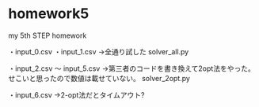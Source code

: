 # homework5
my 5th STEP homework


・input_0.csv
・input_1.csv
→全通り試した solver_all.py

・input_2.csv 〜 input_5.csv
→第三者のコードを書き換えて2opt法をやった。せこいと思ったので数値は載せていない。
 solver_2opt.py

・input_6.csv
→2-opt法だとタイムアウト?
